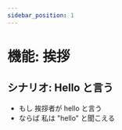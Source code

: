 ```yaml
---
sidebar_position: 1
---
```


# 機能: 挨拶

## シナリオ: Hello と言う

- もし 挨拶者が hello と言う
- ならば 私は "hello" と聞こえる
